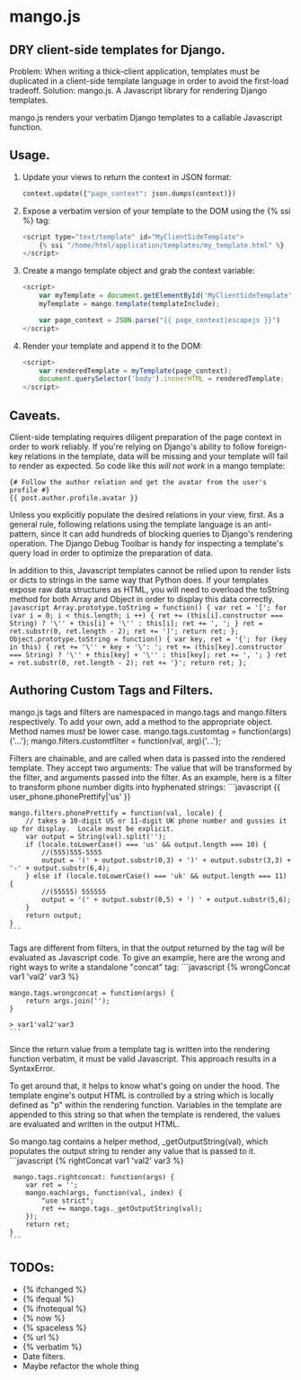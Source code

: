 mango.js
=====
DRY client-side templates for Django.
-------------------------------------

Problem:    When writing a thick-client application, templates must be duplicated in a client-side template language in
order to avoid the first-load tradeoff.
Solution:   mango.js.  A Javascript library for rendering Django templates.

mango.js renders your verbatim Django templates to a callable Javascript function.


Usage.
---------------
1. Update your views to return the context in JSON format:
    ```python
    context.update({"page_context": json.dumps(context)})
    ```

2. Expose a verbatim version of your template to the DOM using the {% ssi %} tag:
    ```javascript
    <script type="text/template" id="MyClientSideTemplate">
        {% ssi "/home/html/application/templates/my_template.html" %}
    </script>
    ```
3.  Create a mango template object and grab the context variable:
    ```javascript
    <script>
        var myTemplate = document.getElementById('MyClientSideTemplate').innerHTML;
        myTemplate = mango.template(templateInclude);

        var page_context = JSON.parse("{{ page_context|escapejs }}")
    </script>
    ```
4.  Render your template and append it to the DOM:
    ```javascript
    <script>
        var renderedTemplate = myTemplate(page_context);
        document.querySelector('body').innnerHTML = renderedTemplate;
    </script>
    ```

Caveats.
--------
Client-side templating requires diligent preparation of the page context in order to work reliably.  If you're relying
on Django's ability to follow foreign-key relations in the template, data will be missing and your template will fail
to render as expected.  So code like this *will not work* in a mango template:

    {# Follow the author relation and get the avatar from the user's profile #}
    {{ post.author.profile.avatar }}

Unless you explicitly populate the desired relations in your view, first.  As a general rule, following relations using
the template language is an anti-pattern, since it can add hundreds of blocking queries to Django's rendering operation.
The Django Debug Toolbar is handy for inspecting a template's query load in order to optimize the preparation of data.

In addition to this, Javascript templates cannot be relied upon to render lists or dicts to strings in the same way that
Python does.  If your templates expose raw data structures as HTML, you will need to overload the toString method for
both Array and Object in order to display this data correctly.
    ```javascript
    Array.prototype.toString = function() {
        var ret = '[';
        for (var i = 0; i < this.length; i ++) {
            ret += (this[i].constructor === String) ? '\'' + this[i] + '\'' : this[i];
            ret += ', ';
        }
        ret = ret.substr(0, ret.length - 2);
        ret += ']';
        return ret;
    };
    Object.prototype.toString = function() {
        var key,
            ret = '{';
        for (key in this) {
            ret += '\'' + key + '\': ';
            ret += (this[key].constructor === String) ? '\'' + this[key] + '\'' : this[key];
            ret += ', ';
        }
        ret = ret.substr(0, ret.length - 2);
        ret += '}';
        return ret;
    };
    ```


Authoring Custom Tags and Filters.
---------------------------------
mango.js tags and filters are namespaced in mango.tags and mango.filters respectively.  To add your own, add a method
to the appropriate object.  Method names _must_ be lower case.
    mango.tags.customtag = function(args){'...'};
    mango.filters.customtfilter = function(val, arg){'...'};

Filters are chainable, and are called when data is passed into the rendered template.  They accept two arguments:
The value that will be transformed by the filter, and arguments passed into the filter.
As an example, here is a filter to transform phone number digits into hyphenated strings:
    ```javascript
    {{ user_phone.phonePrettify|'us' }}

    mango.filters.phonePrettify = function(val, locale) {
        // takes a 10-digit US or 11-digit UK phone number and gussies it up for display.  Locale must be explicit.
        var output = String(val).split('');
        if (locale.toLowerCase() === 'us' && output.length === 10) {
            //(555)555-5555
            output = '(' + output.substr(0,3) + ')' + output.substr(3,3) + '-' + output.substr(6,4);
        } else if (locale.toLowerCase() === 'uk' && output.length === 11) {
            //(55555) 555555
            output = '(' + output.substr(0,5) + ') ' + output.substr(5,6);
        }
        return output;
    }
    ```
Tags are different from filters, in that the output returned by the tag will be evaluated as Javascript code.  To give
an example, here are the wrong and right ways to write a standalone "concat" tag:
    ```javascript
    {% wrongConcat var1 'val2' var3 %}

    mango.tags.wrongconcat = function(args) {
        return args.join('');
    }

    > var1'val2'var3
    ```
Since the return value from a template tag is written into the rendering function verbatim, it must be valid Javascript.
This approach results in a SyntaxError.

To get around that, it helps to know what's going on under the hood.  The template engine's output HTML is controlled
by a string which is locally defined as "p" within the rendering function.  Variables in the template are appended to
this string so that when the template is rendered, the values are evaluated and written in the output HTML.

So mango.tag contains a helper method, _getOutputString(val), which populates the output string to render any value that
is passed to it.
    ```javascript
    {% rightConcat var1 'val2' var3 %}

     mango.tags.rightconcat: function(args) {
        var ret = '';
        mango.each(args, function(val, index) {
            "use strict";
            ret += mango.tags._getOutputString(val);
        });
        return ret;
    }
    ```

TODOs:
------
- {% ifchanged %}
- {% ifequal %}
- {% ifnotequal %}
- {% now %}
- {% spaceless %}
- {% url %}
- {% verbatim %}
- Date filters.
- Maybe refactor the whole thing

